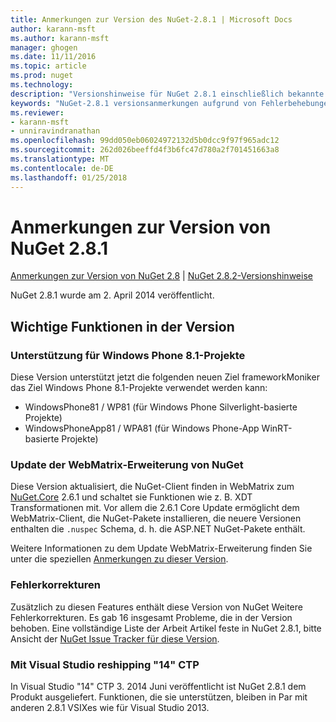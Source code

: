 ```yaml
---
title: Anmerkungen zur Version des NuGet-2.8.1 | Microsoft Docs
author: karann-msft
ms.author: karann-msft
manager: ghogen
ms.date: 11/11/2016
ms.topic: article
ms.prod: nuget
ms.technology: 
description: "Versionshinweise für NuGet 2.8.1 einschließlich bekannte Probleme, Fehlerbehebungen, Funktionen und Archivierung von dcrs Design."
keywords: "NuGet-2.8.1 versionsanmerkungen aufgrund von Fehlerbehebungen, bekannte Probleme, zusätzliche Funktionen, Archivierung von dcrs Design"
ms.reviewer:
- karann-msft
- unniravindranathan
ms.openlocfilehash: 99dd050eb06024972132d5b0dcc9f97f965adc12
ms.sourcegitcommit: 262d026beeffd4f3b6fc47d780a2f701451663a8
ms.translationtype: MT
ms.contentlocale: de-DE
ms.lasthandoff: 01/25/2018
---
```

# <a name="nuget-281-release-notes"></a>Anmerkungen zur Version von NuGet 2.8.1

[Anmerkungen zur Version von NuGet 2.8](../release-notes/nuget-2.8.md) | [NuGet 2.8.2-Versionshinweise](../release-notes/nuget-2.8.2.md)

NuGet 2.8.1 wurde am 2. April 2014 veröffentlicht.

## <a name="notable-features-in-the-release"></a>Wichtige Funktionen in der Version

### <a name="support-for-windows-phone-81-projects"></a>Unterstützung für Windows Phone 8.1-Projekte
Diese Version unterstützt jetzt die folgenden neuen Ziel frameworkMoniker das Ziel Windows Phone 8.1-Projekte verwendet werden kann:

* WindowsPhone81 / WP81 (für Windows Phone Silverlight-basierte Projekte)
* WindowsPhoneApp81 / WPA81 (für Windows Phone-App WinRT-basierte Projekte)

### <a name="update-of-the-nuget-webmatrix-extension"></a>Update der WebMatrix-Erweiterung von NuGet
Diese Version aktualisiert, die NuGet-Client finden in WebMatrix zum [NuGet.Core](https://www.nuget.org/packages/Nuget.Core/2.6.1) 2.6.1 und schaltet sie Funktionen wie z. B. XDT Transformationen mit. Vor allem die 2.6.1 Core Update ermöglicht dem WebMatrix-Client, die NuGet-Pakete installieren, die neuere Versionen enthalten die `.nuspec` Schema, d. h. die ASP.NET NuGet-Pakete enthält.

Weitere Informationen zu dem Update WebMatrix-Erweiterung finden Sie unter die speziellen [Anmerkungen zu dieser Version](../release-notes/nuget-2.6.1-for-WebMatrix.md).

### <a name="bug-fixes"></a>Fehlerkorrekturen
Zusätzlich zu diesen Features enthält diese Version von NuGet Weitere Fehlerkorrekturen. Es gab 16 insgesamt Probleme, die in der Version behoben. Eine vollständige Liste der Arbeit Artikel feste in NuGet 2.8.1, bitte Ansicht der [NuGet Issue Tracker für diese Version](https://nuget.codeplex.com/workitem/list/advanced?keyword=&status=All&type=All&priority=All&release=NuGet%202.8.1&assignedTo=All&component=All&sortField=LastUpdatedDate&sortDirection=Descending&page=0&reasonClosed=All).

### <a name="reshipping-with-visual-studio-14-ctp"></a>Mit Visual Studio reshipping "14" CTP
In Visual Studio "14" CTP 3. 2014 Juni veröffentlicht ist NuGet 2.8.1 dem Produkt ausgeliefert. Funktionen, die sie unterstützen, bleiben in Par mit anderen 2.8.1 VSIXes wie für Visual Studio 2013.
